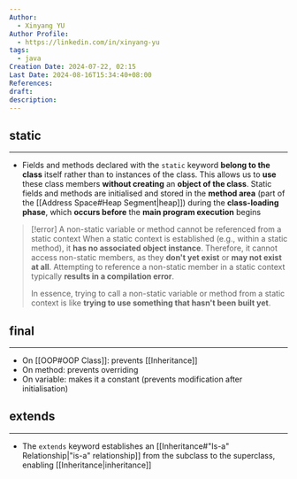 ```yaml
---
Author:
  - Xinyang YU
Author Profile:
  - https://linkedin.com/in/xinyang-yu
tags:
  - java
Creation Date: 2024-07-22, 02:15
Last Date: 2024-08-16T15:34:40+08:00
References: 
draft: 
description: 
---
```

## static
---
- Fields and methods declared with the `static` keyword **belong to the class** itself rather than to instances of the class. This allows us to **use** these class members **without creating** an **object of the class**. Static fields and methods are initialised and stored in the **method area** (part of the [[Address Space#Heap Segment|heap]]) during the **class-loading phase**, which **occurs before** the **main program execution** begins

>[!error] A non-static variable or method cannot be referenced from a static context
> When a static context is established (e.g., within a static method), it **has no associated object instance**. Therefore, it cannot access non-static members, as they **don't yet exist** or **may not exist at all**. Attempting to reference a non-static member in a static context typically **results in a compilation error**.
> 
> In essence, trying to call a non-static variable or method from a static context is like **trying to use something that hasn't been built yet**.

## final
---
- On [[OOP#OOP Class]]: prevents [[Inheritance]]
- On method: prevents overriding
- On variable: makes it a constant (prevents modification after initialisation)

## extends
---
- The `extends` keyword establishes an [[Inheritance#"Is-a" Relationship|"is-a" relationship]] from the subclass to the superclass, enabling [[Inheritance|inheritance]]

